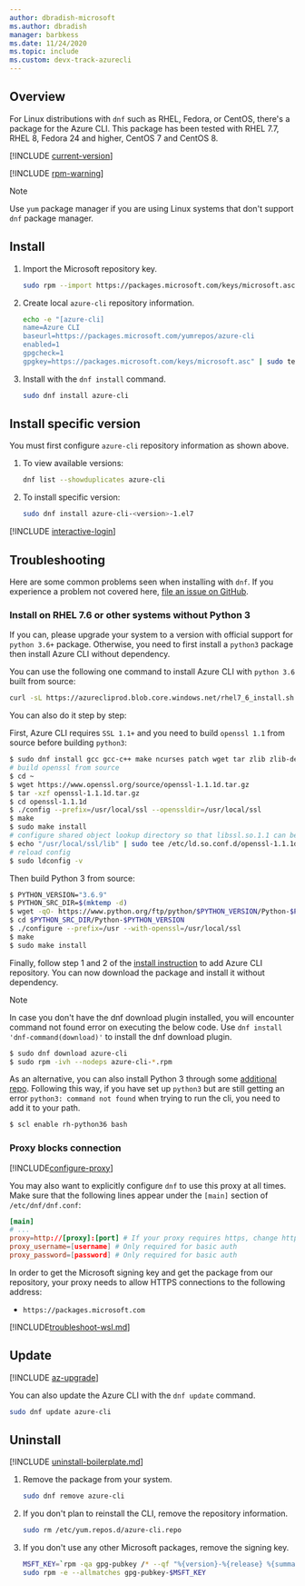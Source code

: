 ```yaml
---
author: dbradish-microsoft
ms.author: dbradish
manager: barbkess
ms.date: 11/24/2020
ms.topic: include
ms.custom: devx-track-azurecli
---
```


## Overview

For Linux distributions with `dnf` such as RHEL, Fedora, or CentOS, there's a package
for the Azure CLI. This package has been tested with RHEL 7.7, RHEL 8, Fedora 24 and higher, CentOS 7 and CentOS 8.

[!INCLUDE [current-version](current-version.md)]

[!INCLUDE [rpm-warning](rpm-warning.md)]

> [!NOTE]
>
> Use `yum` package manager if you are using Linux systems that don't support `dnf` package manager.

## Install

1. Import the Microsoft repository key.

   ```bash
   sudo rpm --import https://packages.microsoft.com/keys/microsoft.asc
   ```

2. Create local `azure-cli` repository information.

   ```bash
   echo -e "[azure-cli]
   name=Azure CLI
   baseurl=https://packages.microsoft.com/yumrepos/azure-cli
   enabled=1
   gpgcheck=1
   gpgkey=https://packages.microsoft.com/keys/microsoft.asc" | sudo tee /etc/yum.repos.d/azure-cli.repo
   ```

3. Install with the `dnf install` command.

   ```bash
   sudo dnf install azure-cli
   ```

## Install specific version

You must first configure `azure-cli` repository information as shown above.

1. To view available versions:

   ```bash
   dnf list --showduplicates azure-cli
   ```

2. To install specific version:

   ```bash
   sudo dnf install azure-cli-<version>-1.el7
   ```

[!INCLUDE [interactive-login](interactive-login.md)]

## Troubleshooting

Here are some common problems seen when installing with `dnf`. If you experience a problem not covered here, [file an issue on GitHub](https://github.com/Azure/azure-cli/issues).

### Install on RHEL 7.6 or other systems without Python 3

If you can, please upgrade your system to a version with official support for `python 3.6+` package. Otherwise, you need to first install a `python3` package then install Azure CLI without dependency.

You can use the following one command to install Azure CLI with `python 3.6` built from source:

```bash
curl -sL https://azurecliprod.blob.core.windows.net/rhel7_6_install.sh | sudo bash
```

You can also do it step by step:

First, Azure CLI requires `SSL 1.1+` and you need to build `openssl 1.1` from source before building `python3`:

```bash
$ sudo dnf install gcc gcc-c++ make ncurses patch wget tar zlib zlib-devel -y
# build openssl from source
$ cd ~
$ wget https://www.openssl.org/source/openssl-1.1.1d.tar.gz
$ tar -xzf openssl-1.1.1d.tar.gz
$ cd openssl-1.1.1d
$ ./config --prefix=/usr/local/ssl --openssldir=/usr/local/ssl
$ make
$ sudo make install
# configure shared object lookup directory so that libssl.so.1.1 can be found
$ echo "/usr/local/ssl/lib" | sudo tee /etc/ld.so.conf.d/openssl-1.1.1d.conf
# reload config
$ sudo ldconfig -v
```

Then build Python 3 from source:

```bash
$ PYTHON_VERSION="3.6.9"
$ PYTHON_SRC_DIR=$(mktemp -d)
$ wget -qO- https://www.python.org/ftp/python/$PYTHON_VERSION/Python-$PYTHON_VERSION.tgz | tar -xz -C "$PYTHON_SRC_DIR"
$ cd $PYTHON_SRC_DIR/Python-$PYTHON_VERSION
$ ./configure --prefix=/usr --with-openssl=/usr/local/ssl
$ make
$ sudo make install
```

Finally, follow step 1 and 2 of the [install instruction](#install) to add Azure CLI repository. You can now download the package and install it without dependency.

> [!NOTE]
>
> In case you don't have the dnf download plugin installed, you will encounter command not found error on executing the below code. Use `dnf install 'dnf-command(download)'` to   install the dnf download plugin.

```bash
$ sudo dnf download azure-cli
$ sudo rpm -ivh --nodeps azure-cli-*.rpm
```

As an alternative, you can also install Python 3 through some [additional repo](https://developers.redhat.com/blog/2018/08/13/install-python3-rhel/). Following this way, if you have set up `python3` but are still getting an error `python3: command not found` when trying to run the cli, you need to add it to your path.

```bash
$ scl enable rh-python36 bash
```

### Proxy blocks connection

[!INCLUDE[configure-proxy](configure-proxy.md)]

You may also want to explicitly configure `dnf` to use this proxy at all times. Make sure that the following
lines appear under the `[main]` section of `/etc/dnf/dnf.conf`:

```dnf.conf
[main]
# ...
proxy=http://[proxy]:[port] # If your proxy requires https, change http->https
proxy_username=[username] # Only required for basic auth
proxy_password=[password] # Only required for basic auth
```

In order to get the Microsoft signing key and get the package from our repository, your proxy needs to
allow HTTPS connections to the following address:

* `https://packages.microsoft.com`

[!INCLUDE[troubleshoot-wsl.md](troubleshoot-wsl.md)]

## Update

[!INCLUDE [az-upgrade](az-upgrade.md)]

You can also update the Azure CLI with the `dnf update` command.

```bash
sudo dnf update azure-cli
```

## Uninstall

[!INCLUDE [uninstall-boilerplate.md](uninstall-boilerplate.md)]

1. Remove the package from your system.

   ```bash
   sudo dnf remove azure-cli
   ```

2. If you don't plan to reinstall the CLI, remove the repository information.

   ```bash
   sudo rm /etc/yum.repos.d/azure-cli.repo
   ```

3. If you don't use any other Microsoft packages, remove the signing key.

   ```bash
   MSFT_KEY=`rpm -qa gpg-pubkey /* --qf "%{version}-%{release} %{summary}\n" | grep Microsoft | awk '{print $1}'`
   sudo rpm -e --allmatches gpg-pubkey-$MSFT_KEY
   ```
